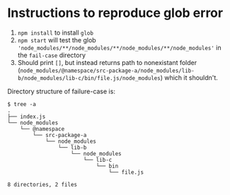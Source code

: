 # Instructions to reproduce glob error

1. `npm install` to install `glob`
2. `npm start` will test the glob `'node_modules/**/node_modules/**/node_modules/**/node_modules'` in the `fail-case` directory
3. Should print `[]`, but instead returns path to nonexistant folder (`node_modules/@namespace/src-package-a/node_modules/lib-b/node_modules/lib-c/bin/file.js/node_modules`) which it shouldn't.

Directory structure of failure-case is:
```
$ tree -a
.
├── index.js
└── node_modules
    └── @namespace
        └── src-package-a
            └── node_modules
                └── lib-b
                    └── node_modules
                        └── lib-c
                            └── bin
                                └── file.js

8 directories, 2 files
```
